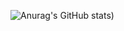![Anurag's GitHub stats](https://github-readme-stats.vercel.app/api?username=cruc96&count_private=true))
